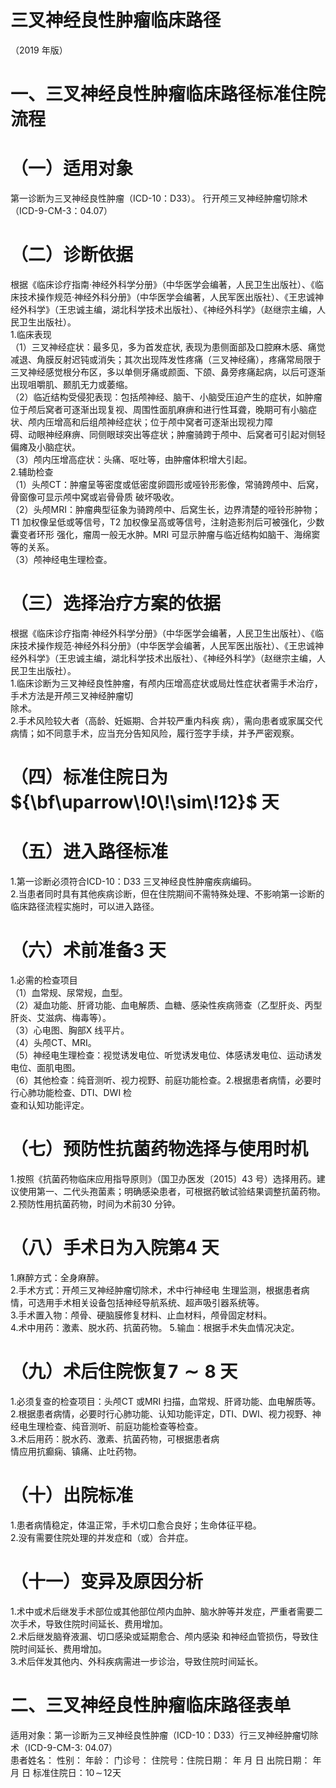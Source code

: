 # 三叉神经良性肿瘤临床路径  
（2019 年版）  
# 一、三叉神经良性肿瘤临床路径标准住院流程  
# （一）适用对象  
第一诊断为三叉神经良性肿瘤（ICD-10：D33）。 行开颅三叉神经肿瘤切除术（ICD-9-CM-3：04.07）  
# （二）诊断依据  
根据《临床诊疗指南·神经外科学分册》（中华医学会编著，人民卫生出版社）、《临床技术操作规范·神经外科分册》（中华医学会编著，人民军医出版社）、《王忠诚神经外科学》（王忠诚主编，湖北科学技术出版社）、《神经外科学》（赵继宗主编，人民卫生出版社）。  
1.临床表现  
（1）三叉神经症状：最多见，多为首发症状, 表现为患侧面部及口腔麻木感、痛觉减退、角膜反射迟钝或消失；其次出现阵发性疼痛（三叉神经痛），疼痛常局限于三叉神经感觉根分布区，多以单侧牙痛或颜面、下颌、鼻旁疼痛起病，以后可逐渐出现咀嚼肌、颞肌无力或萎缩。  
（2）临近结构受侵犯表现：包括颅神经、脑干、小脑受压迫产生的症状，如肿瘤位于颅后窝者可逐渐出现复视、周围性面肌麻痹和进行性耳聋，晚期可有小脑症状、颅内压增高和后组颅神经症状；位于颅中窝者可逐渐出现视力障  
碍、动眼神经麻痹、同侧眼球突出等症状；肿瘤骑跨于颅中、后窝者可引起对侧轻偏瘫及小脑症状。  
（3）颅内压增高症状：头痛、呕吐等，由肿瘤体积增大引起。  
2.辅助检查  
（1）头颅CT：肿瘤呈等密度或低密度卵圆形或哑铃形影像，常骑跨颅中、后窝，骨窗像可显示颅中窝或岩骨骨质 破坏吸收。  
（2）头颅MRI：肿瘤典型征象为骑跨颅中、后窝生长，边界清楚的哑铃形肿物；T1 加权像呈低或等信号，T2 加权像呈高或等信号，注射造影剂后可被强化，少数囊变者环形 强化，瘤周一般无水肿。MRI 可显示肿瘤与临近结构如脑干、海绵窦等的关系。  
（3）颅神经电生理检查。  
# （三）选择治疗方案的依据  
根据《临床诊疗指南·神经外科学分册》（中华医学会编著，人民卫生出版社）、《临床技术操作规范·神经外科分册》（中华医学会编著，人民军医出版社）、《王忠诚神经外科学》（王忠诚主编，湖北科学技术出版社）、《神经外科学》（赵继宗主编，人民卫生出版社）。  
1.临床诊断为三叉神经良性肿瘤，有颅内压增高症状或局灶性症状者需手术治疗，手术方法是开颅三叉神经肿瘤切  
除术。  
2.手术风险较大者（高龄、妊娠期、合并较严重内科疾 病），需向患者或家属交代病情；如不同意手术，应当充分告知风险，履行签字手续，并予严密观察。  
# （四）标准住院日为${\bf\uparrow\!0\!\sim\!12}$ 天  
# （五）进入路径标准  
1.第一诊断必须符合ICD-10：D33 三叉神经良性肿瘤疾病编码。  
2.当患者同时具有其他疾病诊断，但在住院期间不需特殊处理、不影响第一诊断的临床路径流程实施时，可以进入路径。  
# （六）术前准备3 天  
1.必需的检查项目  
（1）血常规、尿常规，血型。  
（2）凝血功能、肝肾功能、血电解质、血糖、感染性疾病筛查（乙型肝炎、丙型肝炎、艾滋病、梅毒等）。  
（3）心电图、胸部X 线平片。  
（4）头颅CT、MRI。  
（5）神经电生理检查：视觉诱发电位、听觉诱发电位、体感诱发电位、运动诱发电位、面肌电图。  
（6）其他检查：纯音测听、视力视野、前庭功能检查。2.根据患者病情，必要时行心肺功能检查、DTI、DWI 检  
查和认知功能评定。  
# （七）预防性抗菌药物选择与使用时机  
1.按照《抗菌药物临床应用指导原则》（国卫办医发〔2015〕43 号）选择用药。建议使用第一、二代头孢菌素；明确感染患者，可根据药敏试验结果调整抗菌药物。  
2.预防性用抗菌药物，时间为术前30 分钟。  
# （八）手术日为入院第4 天  
1.麻醉方式：全身麻醉。  
2.手术方式：开颅三叉神经肿瘤切除术，术中行神经电 生理监测，根据患者病情，可选用手术相关设备包括神经导航系统、超声吸引器系统等。  
3.手术置入物：颅骨、硬脑膜修复材料、止血材料，颅骨固定材料。  
4.术中用药：激素、脱水药、抗菌药物。 5.输血：根据手术失血情况决定。  
# （九）术后住院恢复$\scriptstyle{7\sim8}$ 天  
1.必须复查的检查项目：头颅CT 或MRI 扫描，血常规、肝肾功能、血电解质等。  
2.根据患者病情，必要时行心肺功能、认知功能评定，DTI、DWI、视力视野、神经电生理检查、纯音测听、前庭功能检查等检查。  
3.术后用药：脱水药、激素、抗菌药物，可根据患者病  
情应用抗癫痫、镇痛、止吐药物。  
# （十）出院标准  
1.患者病情稳定，体温正常，手术切口愈合良好；生命体征平稳。  
2.没有需要住院处理的并发症和（或）合并症。  
# （十一）变异及原因分析  
1.术中或术后继发手术部位或其他部位颅内血肿、脑水肿等并发症，严重者需要二次手术，导致住院时间延长、费用增加。  
2.术后继发脑脊液漏、切口感染或延期愈合、颅内感染 和神经血管损伤，导致住院时间延长、费用增加。  
3.术后伴发其他内、外科疾病需进一步诊治，导致住院时间延长。  
# 二、三叉神经良性肿瘤临床路径表单  
适用对象：第一诊断为三叉神经良性肿瘤（ICD-10：D33）行三叉神经肿瘤切除术（ICD-9-CM-3: 04.07）  
患者姓名：             性别：      年龄：      门诊号：          住院号：住院日期：     年  月  日    出院日期：       年  月   日  标准住院日：$10\!\sim\!12$天  
